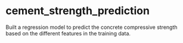 # cement_strength_prediction

Built a regression model to predict the concrete compressive strength based on the different features in the training data. 
